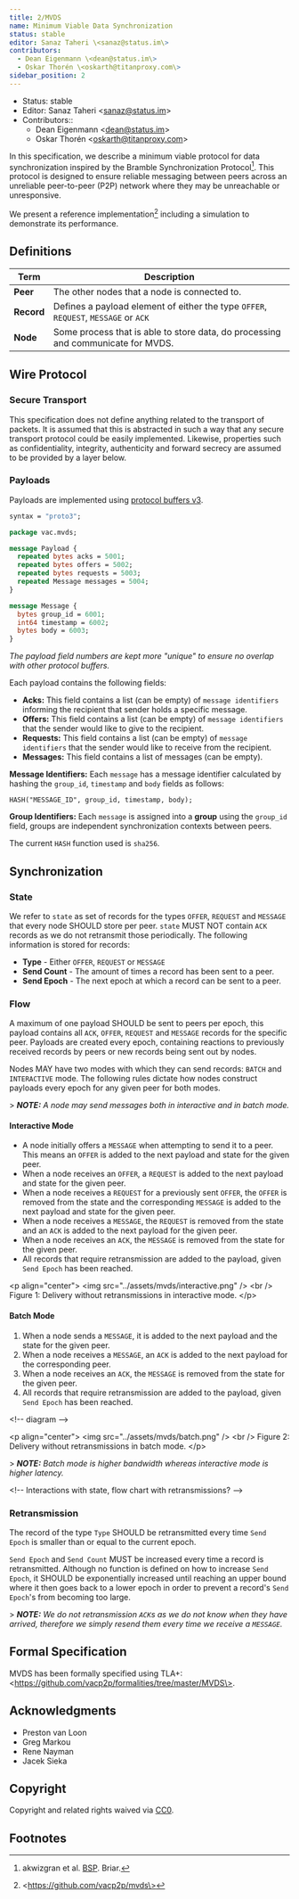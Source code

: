 ```yaml
---
title: 2/MVDS
name: Minimum Viable Data Synchronization
status: stable
editor: Sanaz Taheri \<sanaz@status.im\>
contributors:
  - Dean Eigenmann \<dean@status.im\>
  - Oskar Thorén \<oskarth@titanproxy.com\>
sidebar_position: 2
---
```

- Status: stable
- Editor: Sanaz Taheri \<sanaz@status.im\>
- Contributors::
  - Dean Eigenmann \<dean@status.im\>
  - Oskar Thorén \<oskarth@titanproxy.com\>

In this specification, we describe a minimum viable protocol for data synchronization inspired by the Bramble Synchronization Protocol[^1]. This protocol is designed to ensure reliable messaging between peers across an unreliable peer-to-peer (P2P) network where they may be unreachable or unresponsive.

We present a reference implementation[^2] including a simulation to demonstrate its performance.

## Definitions

| Term       | Description                                                                         |
|------------|-------------------------------------------------------------------------------------|
| **Peer**   | The other nodes that a node is connected to.                                        |
| **Record** | Defines a payload element of either the type `OFFER`, `REQUEST`, `MESSAGE` or `ACK` |
| **Node**   | Some process that is able to store data, do processing and communicate for MVDS.    |

## Wire Protocol

### Secure Transport

This specification does not define anything related to the transport of packets. It is assumed that this is abstracted in such a way that any secure transport protocol could be easily implemented. Likewise, properties such as confidentiality, integrity, authenticity and forward secrecy are assumed to be provided by a layer below.

### Payloads

Payloads are implemented using [protocol buffers v3](https://developers.google.com/protocol-buffers/).

```protobuf
syntax = "proto3";

package vac.mvds;

message Payload {
  repeated bytes acks = 5001;
  repeated bytes offers = 5002;
  repeated bytes requests = 5003;
  repeated Message messages = 5004;
}

message Message {
  bytes group_id = 6001;
  int64 timestamp = 6002;
  bytes body = 6003;
}
```

*The payload field numbers are kept more "unique" to ensure no overlap with other protocol buffers.*

Each payload contains the following fields:

- **Acks:** This field contains a list (can be empty) of `message identifiers` informing the recipient that sender holds a specific message.
- **Offers:** This field contains a list (can be empty) of `message identifiers` that the sender would like to give to the recipient.
- **Requests:** This field contains a list (can be empty) of `message identifiers` that the sender would like to receive from the recipient.
- **Messages:** This field contains a list of messages (can be empty).

**Message Identifiers:** Each `message` has a message identifier calculated by hashing the `group_id`, `timestamp` and `body` fields as follows:

```
HASH("MESSAGE_ID", group_id, timestamp, body);
```

**Group Identifiers:** Each `message` is assigned into a **group** using the `group_id` field, groups are independent synchronization contexts between peers.

The current `HASH` function used is `sha256`.

## Synchronization

### State

We refer to `state` as set of records for the types `OFFER`, `REQUEST` and `MESSAGE` that every node SHOULD store per peer. `state` MUST NOT contain `ACK` records as we do not retransmit those periodically. The following information is stored for records:

 - **Type** - Either `OFFER`, `REQUEST` or `MESSAGE`
 - **Send Count** - The amount of times a record has been sent to a peer.
 - **Send Epoch** - The next epoch at which a record can be sent to a peer.

### Flow

A maximum of one payload SHOULD be sent to peers per epoch, this payload contains all `ACK`, `OFFER`, `REQUEST` and `MESSAGE` records for the specific peer. Payloads are created every epoch, containing reactions to previously received records by peers or new records being sent out by nodes. 

Nodes MAY have two modes with which they can send records: `BATCH` and `INTERACTIVE` mode. The following rules dictate how nodes construct payloads every epoch for any given peer for both modes.

\> ***NOTE:** A node may send messages both in interactive and in batch mode.*

#### Interactive Mode

 - A node initially offers a `MESSAGE` when attempting to send it to a peer. This means an `OFFER` is added to the next payload and state for the given peer.
 - When a node receives an `OFFER`, a `REQUEST` is added to the next payload and state for the given peer. 
 - When a node receives a `REQUEST` for a previously sent `OFFER`, the `OFFER` is removed from the state and the corresponding `MESSAGE` is added to the next payload and state for the given peer.
 - When a node receives a `MESSAGE`, the `REQUEST` is removed from the state and an `ACK` is added to the next payload for the given peer.
 - When a node receives an `ACK`, the `MESSAGE` is removed from the state for the given peer.
 - All records that require retransmission are added to the payload, given `Send Epoch` has been reached.

\<p align="center"\>
    \<img src="../assets/mvds/interactive.png" /\>
    \<br /\>
    Figure 1: Delivery without retransmissions in interactive mode.
\</p\>

#### Batch Mode

 1. When a node sends a `MESSAGE`, it is added to the next payload and the state for the given peer.
 2. When a node receives a `MESSAGE`, an `ACK` is added to the next payload for the corresponding peer.
 3. When a node receives an `ACK`, the `MESSAGE` is removed from the state for the given peer.
 4. All records that require retransmission are added to the payload, given `Send Epoch` has been reached.

\<!-- diagram --\>

\<p align="center"\>
    \<img src="../assets/mvds/batch.png" /\>
    \<br /\>
    Figure 2: Delivery without retransmissions in batch mode.
\</p\>


\> ***NOTE:** Batch mode is higher bandwidth whereas interactive mode is higher latency.*

\<!-- Interactions with state, flow chart with retransmissions? --\>

### Retransmission

The record of the type `Type` SHOULD be retransmitted every time `Send Epoch` is smaller than or equal to the current epoch.

`Send Epoch` and `Send Count` MUST be increased every time a record is retransmitted. Although no function is defined on how to increase `Send Epoch`, it SHOULD be exponentially increased until reaching an upper bound where it then goes back to a lower epoch in order to prevent a record's `Send Epoch`'s from becoming too large.

\> ***NOTE:** We do not retransmission `ACK`s as we do not know when they have arrived, therefore we simply resend them every time we receive a `MESSAGE`.*

## Formal Specification

MVDS has been formally specified using TLA+: \<https://github.com/vacp2p/formalities/tree/master/MVDS\>.

## Acknowledgments
 - Preston van Loon
 - Greg Markou
 - Rene Nayman
 - Jacek Sieka

## Copyright

Copyright and related rights waived via [CC0](https://creativecommons.org/publicdomain/zero/1.0/).

## Footnotes

[^1]: akwizgran et al. [BSP](https://code.briarproject.org/briar/briar-spec/blob/master/protocols/BSP.md). Briar.
[^2]: \<https://github.com/vacp2p/mvds\>
